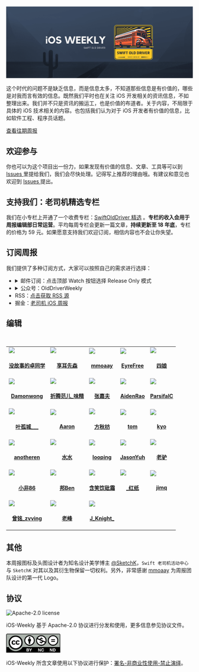 ![](/assets/ios-weekly.png)

这个时代的问题不是缺乏信息，而是信息太多，不知道那些信息是有价值的，哪些是对我而言有效的信息。既然我们平时也在关注 iOS 开发相关的资讯信息，不如整理出来。我们并不只是资讯的搬运工，也是价值的布道者。关于内容，不局限于具体的 iOS 技术相关的内容。也包括我们认为对于 iOS 开发者有价值的信息，比如软件工程、程序员话题。

[查看往期周报](https://github.com/SwiftOldDriver/iOS-Weekly/releases)

## 欢迎参与

你也可以为这个项目出一份力，如果发现有价值的信息、文章、工具等可以到 [Issues ](https://github.com/SwiftOldDriver/iOS-Weekly/issues) 里提给我们，我们会尽快处理。记得写上推荐的理由哦。有建议和意见也欢迎到 [Issues ](https://github.com/SwiftOldDriver/iOS-Weekly/issues) 提出。

## 支持我们：老司机精选专栏

我们在小专栏上开通了一个收费专栏：[SwiftOldDriver 精选](https://xiaozhuanlan.com/olddriver-selection) 。**专栏的收入会用于周报编辑部日常运营**。平均每周专栏会更新一篇文章，**持续更新至 18 年底**，专栏的价格为 59 元。如果愿意支持我们欢迎订阅，相信内容也不会让你失望。

## 订阅周报

我们提供了多种订阅方式，大家可以按照自己的需求进行选择：

- <details><summary>邮件订阅：点击顶部 Watch 按钮选择 Release Only 模式</summary><p><img src="/assets/release_only.png" alt style="max-width=100%;"></p></details>
- <details><summary>公众号：OldDriverWeekly</summary><p><img src="/assets/qrcode_for_wechat.jpg" alt style="max-width=100%;"></p></details>
- RSS：[点击获取 RSS 源](https://github.com/SwiftOldDriver/iOS-Weekly/releases.atom)
- 掘金：[老司机 iOS 周报](https://juejin.im/user/5a52075e6fb9a01c9d31b107/posts)

## 编辑

<table id='team'><tr><td id='lacklock'><a href='https://github.com/lacklock'><img src='https://github.com/lacklock.png?size=274'></a><h4 align='center'><a href='https://weibo.com/u/1926303682'>没故事的卓同学</a></h4></td><td id='iblacksun'><a href='https://github.com/iblacksun'><img src='https://github.com/iblacksun.png?size=274'></a><h4 align='center'><a href='https://weibo.com/iblacksun'>享耳先森</a></h4></td><td id='mmoaay'><a href='https://github.com/mmoaay'><img src='https://github.com/mmoaay.png?size=274'></a><h4 align='center'><a href='https://weibo.com/smmoaay'>mmoaay</a></h4></td><td id='EyreFree'><a href='https://github.com/EyreFree'><img src='https://github.com/EyreFree.png?size=274'></a><h4 align='center'><a href='https://weibo.com/eyrefree777'>EyreFree</a></h4></td><td id='kemchenj'><a href='https://github.com/kemchenj'><img src='https://github.com/kemchenj.png?size=274'></a><h4 align='center'><a href='https://twitter.com/kemchenj'>四娘</a></h4></td></tr><tr><td id='Damonvvong'><a href='https://github.com/Damonvvong'><img src='https://github.com/Damonvvong.png?size=274'></a><h4 align='center'><a href='https://weibo.com/damonone'>Damonwong</a></h4></td><td id='awhisper'><a href='https://github.com/awhisper'><img src='https://github.com/awhisper.png?size=274'></a><h4 align='center'><a href='https://weibo.com/agvicking'>折腾范儿_味精</a></h4></td><td id='josephchang10'><a href='https://github.com/josephchang10'><img src='https://github.com/josephchang10.png?size=274'></a><h4 align='center'><a href='https://weibo.com/u/2949394297'>张嘉夫</a></h4></td><td id='raozhizhen'><a href='https://github.com/raozhizhen'><img src='https://github.com/raozhizhen.png?size=274'></a><h4 align='center'><a href='https://weibo.com/AidenRao'>AidenRao</a></h4></td><td id='ParsifalC'><a href='https://github.com/ParsifalC'><img src='https://github.com/ParsifalC.png?size=274'></a><h4 align='center'><a href='https://weibo.com/parsifalchang'>ParsifalC</a></h4></td></tr><tr><td id='zangqilong198812'><a href='https://github.com/zangqilong198812'><img src='https://github.com/zangqilong198812.png?size=274'></a><h4 align='center'><a href='https://weibo.com/u/1438670852'>叶孤城___</a></h4></td><td id='Aaron'><a href='https://github.com/aaaron7'><img src="https://github.com/aaaron7.png?size=274" width="274" /></a><h4 align='center'><a href='https://weibo.com/aaaron7'>Aaron</a></h4></td><td id='Mango'><a href='https://github.com/100mango'><img src="https://github.com/100mango.png?size=274" width="274" /></a><h4 align='center'><a href='https://weibo.com/100mango'>方秋枋</a></h4></td> ​ <td id='tom'><a href='https://github.com/tom510230'><img src="https://github.com/tom510230.png?size=274" width="274" /></a><h4 align='center'><a href='https://xiaozhuanlan.com/u/6682065345'>tom</a></h4></td> ​ <td id='kyo'><a href='https://github.com/KyoLi'><img src="https://github.com/KyoLi.png?size=274" width="274" /></a><h4 align='center'><a href='https://github.com/KyoLi'>kyo</a></h4></td></tr><tr><td id='anotheren'><a href='https://github.com/anotheren'><img src='https://github.com/anotheren.png?size=274'></a><h4 align='center'><a href='https://anotheren.com'>anotheren</a></h4></td><td id='shui'><a href='https://github.com/waterXu'><img src="https://github.com/waterXu.png?size=274" width="274" /></a><h4 align='center'><a href='https://www.xuyanlan.com'>水水</a></h4></td><td id='looping'><a href='https://github.com/looping'><img src="https://github.com/looping.png?size=274" width="274" /></a><h4 align='center'><a href='https://github.com/looping'>looping</a></h4></td> ​ <td id='Jason'><a href='https://github.com/yxztj'><img src="https://github.com/yxztj.png?size=274" width="274" /></a><h4 align='center'><a href='https://weibo.com/jasonyuh'>JasonYuh</a></h4></td> ​ <td id='olddonkey'><a href='https://weibo.com/u/6090610445'><img src="https://github.com/olddonkey.png?size=274" width="274" /></a><h4 align='center'><a href='https://weibo.com/u/6090610445'>老驴</a></h4></td></tr><tr><td id='xuyafei'><a href='https://github.com/xiaofei86'><img src='https://github.com/xiaofei86.png?size=274'></a><h4 align='center'><a href='https://weibo.com/xuyafei86'>小非86</a></h4></td><td id='bangben'><a href='https://weibo.com/linwenbang'><img src='https://github.com/linwenbang.png?size=274'></a><h4 align='center'><a href='https://weibo.com/linwenbang'>邦Ben</a></h4></td><td id='yuxinwen'><a href='https://github.com/ChinaFishNews'><img src='https://github.com/ChinaFishNews.png?size=274'></a><h4 align='center'><a href='https://weibo.com/chinafishnews/'>含笑饮砒霜</a></h4></td><td id='红纸'><a href='https://github.com/nianran'><img src='https://github.com/nianran.png?size=274'></a><h4 align='center'><a href='https://weibo.com/u/3211225157/'>_红纸</a></h4></td></td><td id='jimq'><a href='https://github.com/waz0820'><img src='https://github.com/waz0820.png?size=274'></a><h4 align='center'><a href='https://weibo.com/u/3427304820/'>jimq</a></h4></td></tr><tr><td id='zvving'><a href='https://github.com/zvving'><img src='https://github.com/zvving.png?size=274'></a><h4 align='center'><a href='https://twitter.com/zvving'>曾铭_zvving</a></h4></td><td id=‘老峰’><a href='https://www.weibo.com/6131406761'><img src='https://github.com/GesanTung.png?size=274'></a><h4 align='center'><a href='https://github.com/GesanTung'>老峰</a></h4></td><td id='J_Knight_'><a href='https://github.com/knightsj'><img src='https://github.com/knightsj.png?size=274'></a><h4 align='center'><a href='https://www.weibo.com/1929625262/profile?rightmod=1&wvr=6&mod=personinfo&is_all=1/'>J_Knight_</a></h4></td></tr></table>

## 其他

本周报图标及头图设计者为知名设计美学博主 [@SketchK](https://github.com/SketchK)，`Swift 老司机活动中心` 与 `SketchK` 对其以及其衍生物保留一切权利。另外，非常感谢 [mmoaay](https://weibo.com/smmoaay) 为周报团队设计的第一代 Logo。

## 协议

<img alt="Apache-2.0 license" src="https://lucene.apache.org/images/mantle-power.png" width="128">

iOS-Weekly 基于 Apache-2.0 协议进行分发和使用，更多信息参见协议文件。

<img src='https://raw.githubusercontent.com/EyreFree/EFArticles/master/res/cc-by-nc-nd.png' width='145.77' height='51'/>

iOS-Weekly 所含文章使用以下协议进行保护：[署名-非商业性使用-禁止演绎](http://creativecommons.org/licenses/by-nc-nd/3.0/cn/)。


